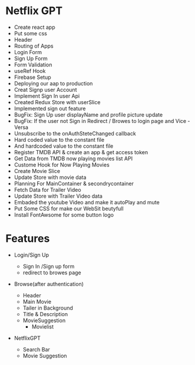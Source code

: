 # Netflix GPT

- Create react app
- Put some css
- Header
- Routing of Apps
- Login Form
- Sign Up Form
- Form Validation
- useRef Hook
- Firebase Setup
- Deploying our aap to production
- Creat Signp user Account
- Implement Sign In user Api
- Created Redux Store with userSlice
- Implemented sign out feature
- BugFix: Sign Up user displayName and profile picture update
- BugFix: If the user not Sign in Redirect / Browes to login page and Vice - Versa
- Unsubscribe to the onAuthSteteChanged callback
- Hard coded value to the constant file
- And hardcoded value to the constant file
- Register TMDB API & create an app & get access token
- Get Data from TMDB now playing movies list API
- Custome Hook for Now Playing Movies
- Create Movie Slice
- Update Store with movie data
- Planning For MainContainer & secondrycontainer
- Fetch Data for Trailer Video
- Update Store with Trailer Video data
- Embaded the youtube Video and make it autoPlay and mute
- Put Some CSS for make our WebSit beutyfull
- Install FontAwsome for some button logo

# Features
- Login/Sign Up
    - Sign In /Sign up form
    - redirect to browes page


- Browse(after authentication)
    - Header
    - Main Movie
    - Tailer in Background
    - Title & Description
    - MovieSuggestion
        - Movielist

- NetflixGPT
    - Search Bar
    - Movie Suggestion